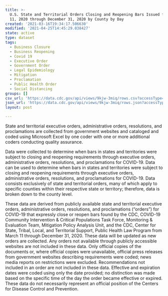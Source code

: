 ```yaml
---
title: >-
  U.S. State and Territorial Orders Closing and Reopening Bars Issued from March
  11, 2020 through December 31, 2020 by County by Day
created: '2021-03-16T19:34:17.506630'
modified: '2021-04-25T14:45:29.038427'
state: active
type: dataset
tags:
  - Business Closure
  - Business Reopening
  - Covid 19
  - Executive Order
  - Government Order
  - Legal Epidemiology
  - Mitigation
  - Proclamation
  - Public Health Order
  - Social Distancing
groups: []
csv_url: 'https://data.cdc.gov/api/views/9kjw-3miq/rows.csv?accessType=DOWNLOAD'
json_url: 'https://data.cdc.gov/api/views/9kjw-3miq/rows.json?accessType=DOWNLOAD'
layout: post

---
```

State and territorial executive orders, administrative orders, resolutions, and proclamations are collected from government websites and cataloged and coded using Microsoft Excel by one coder with one or more additional coders conducting quality assurance.

Data were collected to determine when bars in states and territories were subject to closing and reopening requirements through executive orders, administrative orders, resolutions, and proclamations for COVID-19. Data can be used to determine when bars in states and territories were subject to closing and reopening requirements through executive orders, administrative orders, resolutions, and proclamations for COVID-19. Data consists exclusively of state and territorial orders, many of which apply to specific counties within their respective state or territory; therefore, data is broken down to the county level.

These data are derived from publicly available state and territorial executive orders, administrative orders, resolutions, and proclamations (“orders”) for COVID-19 that expressly close or reopen bars found by the CDC, COVID-19 Community Intervention & Critical Populations Task Force, Monitoring & Evaluation Team, Mitigation Policy Analysis Unit, and the CDC, Center for State, Tribal, Local, and Territorial Support, Public Health Law Program from March 11 through December 31, 2020.  These data will be updated as new orders are collected. Any orders not available through publicly accessible websites are not included in these data. Only official copies of the documents or, where official copies were unavailable, official press releases from government websites describing requirements were coded; news media reports on restrictions were excluded. Recommendations not included in an order are not included in these data. Effective and expiration dates were coded using only the date provided; no distinction was made based on the specific time of the day the order became effective or expired. These data do not necessarily represent an official position of the Centers for Disease Control and Prevention.
